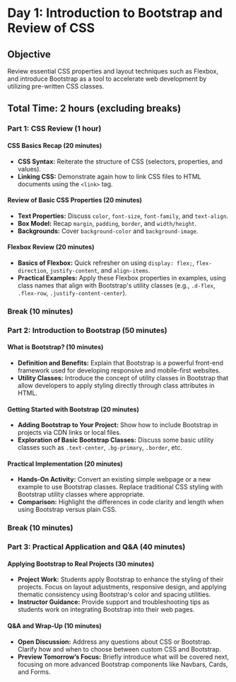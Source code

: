 # Day 1: Introduction to Bootstrap and Review of CSS

## Objective

Review essential CSS properties and layout techniques such as Flexbox, and introduce Bootstrap as a tool to accelerate web development by utilizing pre-written CSS classes.

## Total Time: 2 hours (excluding breaks)

### Part 1: CSS Review (1 hour)

#### CSS Basics Recap (20 minutes)

- **CSS Syntax:** Reiterate the structure of CSS (selectors, properties, and values).
- **Linking CSS:** Demonstrate again how to link CSS files to HTML documents using the `<link>` tag.

#### Review of Basic CSS Properties (20 minutes)

- **Text Properties:** Discuss `color`, `font-size`, `font-family`, and `text-align`.
- **Box Model:** Recap `margin`, `padding`, `border`, and `width/height`.
- **Backgrounds:** Cover `background-color` and `background-image`.

#### Flexbox Review (20 minutes)

- **Basics of Flexbox:** Quick refresher on using `display: flex;`, `flex-direction`, `justify-content`, and `align-items`.
- **Practical Examples:** Apply these Flexbox properties in examples, using class names that align with Bootstrap's utility classes (e.g., `.d-flex`, `.flex-row`, `.justify-content-center`).

### Break (10 minutes)

### Part 2: Introduction to Bootstrap (50 minutes)

#### What is Bootstrap? (10 minutes)

- **Definition and Benefits:** Explain that Bootstrap is a powerful front-end framework used for developing responsive and mobile-first websites.
- **Utility Classes:** Introduce the concept of utility classes in Bootstrap that allow developers to apply styling directly through class attributes in HTML.

#### Getting Started with Bootstrap (20 minutes)

- **Adding Bootstrap to Your Project:** Show how to include Bootstrap in projects via CDN links or local files.
- **Exploration of Basic Bootstrap Classes:** Discuss some basic utility classes such as `.text-center`, `.bg-primary`, `.border`, etc.

#### Practical Implementation (20 minutes)

- **Hands-On Activity:** Convert an existing simple webpage or a new example to use Bootstrap classes. Replace traditional CSS styling with Bootstrap utility classes where appropriate.
- **Comparison:** Highlight the differences in code clarity and length when using Bootstrap versus plain CSS.

### Break (10 minutes)

### Part 3: Practical Application and Q&A (40 minutes)

#### Applying Bootstrap to Real Projects (30 minutes)

- **Project Work:** Students apply Bootstrap to enhance the styling of their projects. Focus on layout adjustments, responsive design, and applying thematic consistency using Bootstrap's color and spacing utilities.
- **Instructor Guidance:** Provide support and troubleshooting tips as students work on integrating Bootstrap into their web pages.

#### Q&A and Wrap-Up (10 minutes)

- **Open Discussion:** Address any questions about CSS or Bootstrap. Clarify how and when to choose between custom CSS and Bootstrap.
- **Preview Tomorrow’s Focus:** Briefly introduce what will be covered next, focusing on more advanced Bootstrap components like Navbars, Cards, and Forms.